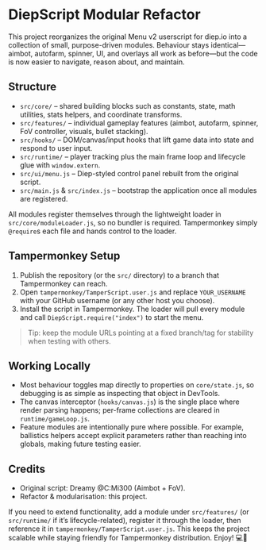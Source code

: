 # DiepScript Modular Refactor

This project reorganizes the original Menu v2 userscript for diep.io into a collection of small, purpose-driven modules. Behaviour stays identical—aimbot, autofarm, spinner, UI, and overlays all work as before—but the code is now easier to navigate, reason about, and maintain.

## Structure

- `src/core/` – shared building blocks such as constants, state, math utilities, stats helpers, and coordinate transforms.
- `src/features/` – individual gameplay features (aimbot, autofarm, spinner, FoV controller, visuals, bullet stacking).
- `src/hooks/` – DOM/canvas/input hooks that lift game data into state and respond to user input.
- `src/runtime/` – player tracking plus the main frame loop and lifecycle glue with `window.extern`.
- `src/ui/menu.js` – Diep-styled control panel rebuilt from the original script.
- `src/main.js` & `src/index.js` – bootstrap the application once all modules are registered.

All modules register themselves through the lightweight loader in `src/core/moduleLoader.js`, so no bundler is required. Tampermonkey simply `@require`s each file and hands control to the loader.

## Tampermonkey Setup

1. Publish the repository (or the `src/` directory) to a branch that Tampermonkey can reach.
2. Open `tampermonkey/TamperScript.user.js` and replace `YOUR_USERNAME` with your GitHub username (or any other host you choose).
3. Install the script in Tampermonkey. The loader will pull every module and call `DiepScript.require("index")` to start the menu.

> Tip: keep the module URLs pointing at a fixed branch/tag for stability when testing with others.

## Working Locally

- Most behaviour toggles map directly to properties on `core/state.js`, so debugging is as simple as inspecting that object in DevTools.
- The canvas interceptor (`hooks/canvas.js`) is the single place where render parsing happens; per-frame collections are cleared in `runtime/gameLoop.js`.
- Feature modules are intentionally pure where possible. For example, ballistics helpers accept explicit parameters rather than reaching into globals, making future testing easier.

## Credits

- Original script: Dreamy @C:Mi300 (Aimbot + FoV).
- Refactor & modularisation: this project.

If you need to extend functionality, add a module under `src/features/` (or `src/runtime/` if it’s lifecycle-related), register it through the loader, then reference it in `tampermonkey/TamperScript.user.js`. This keeps the project scalable while staying friendly for Tampermonkey distribution. Enjoy! 💻🎯

